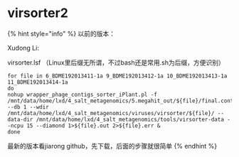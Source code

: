 # virsorter2



{% hint style="info" %}
以前的版本：

Xudong Li:

virsorter.lsf （Linux里后缀无所谓，不过bash还是常用.sh为后缀，方便识别）

```text
for file in 6_BDME192013411-1a 9_BDME192013412-1a 10_BDME192013413-1a 11_BDME192013414-1a
do
nohup wrapper_phage_contigs_sorter_iPlant.pl -f /mnt/data/home/lxd/4_salt_metagenomics/5.megahit_out/${file}/final.contigs.fa --db 1 --wdir /mnt/data/home/lxd/4_salt_metagenomics/viruses/virsorter/${file}/ --data-dir /mnt/data/home/lxd/4_salt_metagenomics/tools/virsorter-data --ncpu 15 --diamond 1>${file}.out 2>${file}.err &
done
```

最新的版本看jiarong github，先下载，后面的步骤就很简单
{% endhint %}



